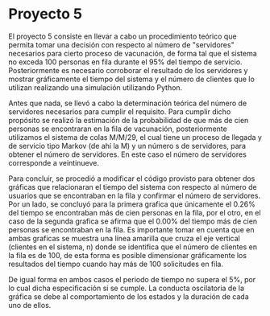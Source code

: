 # Proyecto 5

El proyecto 5 consiste en llevar a cabo un procedimiento teórico que permita tomar una decisión con respecto al número de "servidores" necesarios para cierto proceso de vacunación, de forma tal que el sistema no exceda 100 personas en fila durante el 95% del tiempo de servicio. Posteriormente es necesario corroborar el resultado de los servidores y mostrar gráficamente el tiempo del sistema y el número de clientes que lo utilizan realizando una simulación utilizando Python. 

Antes que nada, se llevó a cabo la determinación teórica del número de servidores necesarios para cumplir el requisito. Para cumplir dicho propósito se realizó la estimación de la probabilidad de que más de cien personas se encontraran en la fila de vacunación, posteriormente utilizamos el sistema de colas M/M/29, el cual tiene un proceso de llegada y de servicio tipo Markov (de ahí la M) y un número s de servidores, para obtener el número de servidores. En este caso el número de servidores corresponde a veintinueve.

Para concluir, se procedió a modificar el código provisto para obtener dos gráficas que relacionaran el tiempo del sistema con respecto al número de usuarios que se encontraban en la fila y confirmar el número de servidores.  Por un lado, se concluyó para la primera grafica que únicamente el 0.26% del tiempo se encontraban más de cien personas en la fila, por el otro, en el caso de la segunda grafica se afirma que el 0.00% del tiempo más de cien personas se encontraban en la fila. Es importante tomar en cuenta que en ambas graficas se muestra una línea amarilla que cruza el eje vertical (clientes en el sistema, n) donde se identifica que el número de clientes en la fila es de 100, de esta forma es posible dimensionar gráficamente los resultados del tiempo cuando hay más de 100 solicitudes en fila.

De igual forma en ambos casos el periodo de tiempo no supera el 5%, por lo cual dicha especificación si se cumple. La conducta oscilatoria de la gráfica se debe al comportamiento de los estados y la duración de cada uno de ellos.
